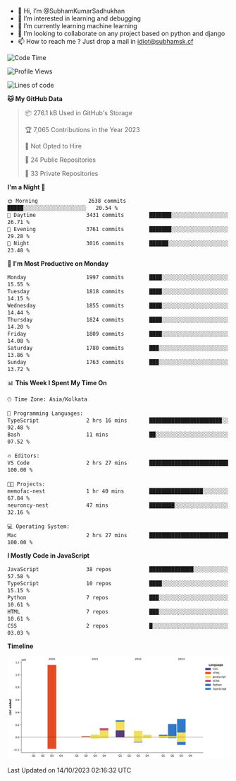 - 👋 Hi, I’m @SubhamKumarSadhukhan
- 👀 I’m interested in learning and debugging
- 🌱 I’m currently learning machine learning
- 💞️ I’m looking to collaborate on any project based on python and django
- 📫 How to reach me ?
      Just drop a mail in idiot@subhamsk.cf

<!---
SubhamKumarSadhukhan/SubhamKumarSadhukhan is a ✨ special ✨ repository because its `README.md` (this file) appears on your GitHub profile.
You can click the Preview link to take a look at your changes.
--->


<!--START_SECTION:waka-->
![Code Time](http://img.shields.io/badge/Code%20Time-1%2C590%20hrs%2026%20mins-blue)

![Profile Views](http://img.shields.io/badge/Profile%20Views-1-blue)

![Lines of code](https://img.shields.io/badge/From%20Hello%20World%20I%27ve%20Written-2.3%20million%20lines%20of%20code-blue)

**🐱 My GitHub Data** 

> 📦 276.1 kB Used in GitHub's Storage 
 > 
> 🏆 7,065 Contributions in the Year 2023
 > 
> 🚫 Not Opted to Hire
 > 
> 📜 24 Public Repositories 
 > 
> 🔑 33 Private Repositories 
 > 
**I'm a Night 🦉** 

```text
🌞 Morning                2638 commits        █████░░░░░░░░░░░░░░░░░░░░   20.54 % 
🌆 Daytime                3431 commits        ███████░░░░░░░░░░░░░░░░░░   26.71 % 
🌃 Evening                3761 commits        ███████░░░░░░░░░░░░░░░░░░   29.28 % 
🌙 Night                  3016 commits        ██████░░░░░░░░░░░░░░░░░░░   23.48 % 
```
📅 **I'm Most Productive on Monday** 

```text
Monday                   1997 commits        ████░░░░░░░░░░░░░░░░░░░░░   15.55 % 
Tuesday                  1818 commits        ████░░░░░░░░░░░░░░░░░░░░░   14.15 % 
Wednesday                1855 commits        ████░░░░░░░░░░░░░░░░░░░░░   14.44 % 
Thursday                 1824 commits        ████░░░░░░░░░░░░░░░░░░░░░   14.20 % 
Friday                   1809 commits        ████░░░░░░░░░░░░░░░░░░░░░   14.08 % 
Saturday                 1780 commits        ███░░░░░░░░░░░░░░░░░░░░░░   13.86 % 
Sunday                   1763 commits        ███░░░░░░░░░░░░░░░░░░░░░░   13.72 % 
```


📊 **This Week I Spent My Time On** 

```text
🕑︎ Time Zone: Asia/Kolkata

💬 Programming Languages: 
TypeScript               2 hrs 16 mins       ███████████████████████░░   92.48 % 
Bash                     11 mins             ██░░░░░░░░░░░░░░░░░░░░░░░   07.52 % 

🔥 Editors: 
VS Code                  2 hrs 27 mins       █████████████████████████   100.00 % 

🐱‍💻 Projects: 
memofac-nest             1 hr 40 mins        █████████████████░░░░░░░░   67.84 % 
neuroncy-nest            47 mins             ████████░░░░░░░░░░░░░░░░░   32.16 % 

💻 Operating System: 
Mac                      2 hrs 27 mins       █████████████████████████   100.00 % 
```

**I Mostly Code in JavaScript** 

```text
JavaScript               38 repos            ██████████████░░░░░░░░░░░   57.58 % 
TypeScript               10 repos            ████░░░░░░░░░░░░░░░░░░░░░   15.15 % 
Python                   7 repos             ███░░░░░░░░░░░░░░░░░░░░░░   10.61 % 
HTML                     7 repos             ███░░░░░░░░░░░░░░░░░░░░░░   10.61 % 
CSS                      2 repos             █░░░░░░░░░░░░░░░░░░░░░░░░   03.03 % 
```



**Timeline**

![Lines of Code chart](https://raw.githubusercontent.com/SubhamKumarSadhukhan/SubhamKumarSadhukhan/main/assets/bar_graph.png)


 Last Updated on 14/10/2023 02:16:32 UTC
<!--END_SECTION:waka-->
